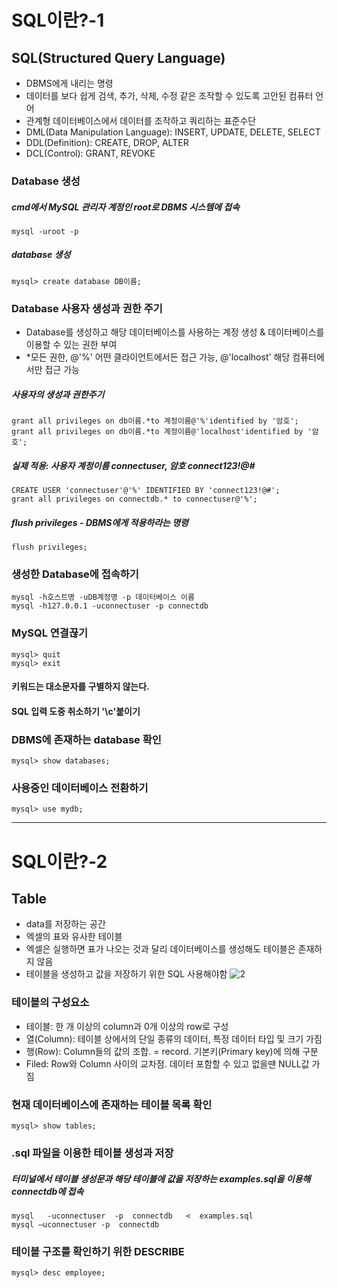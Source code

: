 SQL이란?-1
=============
## SQL(Structured Query Language)
- DBMS에게 내리는 명령
- 데이터를 보다 쉽게 검색, 추가, 삭제, 수정 같은 조작할 수 있도록 고안된 컴퓨터 언어
- 관계형 데이터베이스에서 데이터를 조작하고 쿼리하는 표준수단
- DML(Data Manipulation Language): INSERT, UPDATE, DELETE, SELECT
- DDL(Definition): CREATE, DROP, ALTER
- DCL(Control): GRANT, REVOKE
### Database 생성
##### cmd에서 MySQL 관리자 계정인 root로 DBMS 시스템에 접속

    mysql -uroot -p
  
##### database 생성

    mysql> create database DB이름;
  
### Database 사용자 생성과 권한 주기
 - Database를 생성하고 해당 데이터베이스를 사용하는 계정 생성 & 데이터베이스를 이용할 수 있는 권한 부여 
 - \*모든 권한, @'%' 어떤 클라이언트에서든 접근 가능, @'localhost' 해당 컴퓨터에서만 접근 가능
##### 사용자의 생성과 권한주기
 
    grant all privileges on db이름.*to 계정이름@'%'identified by '암호';
    grant all privileges on db이름.*to 계정이름@'localhost'identified by '암호';
    
##### 실제 적용: 사용자 계정이름 connectuser, 암호 connect123!@#

    CREATE USER 'connectuser'@'%' IDENTIFIED BY 'connect123!@#';
    grant all privileges on connectdb.* to connectuser@'%';

##### flush privileges - DBMS에게 적용하라는 명령

    flush privileges;

### 생성한 Database에 접속하기
    mysql -h호스트명 -uDB계정명 -p 데이터베이스 이름
    mysql -h127.0.0.1 -uconnectuser -p connectdb
    
### MySQL 연결끊기
    mysql> quit
    mysql> exit
    
#### 키워드는 대소문자를 구별하지 않는다.
#### SQL 입력 도중 취소하기 '\c'붙이기

### DBMS에 존재하는 database 확인
    mysql> show databases;
    
### 사용중인 데이터베이스 전환하기
    mysql> use mydb;

* * *
SQL이란?-2
===========
## Table
- data를 저장하는 공간
- 엑셀의 표와 유사한 테이블
- 엑셀은 실행하면 표가 나오는 것과 달리 데이터베이스를 생성해도 테이블은 존재하지 않음
- 테이블을 생성하고 값을 저장하기 위한 SQL 사용해야함
![2](https://user-images.githubusercontent.com/71435571/113750985-60a71680-9746-11eb-8069-0d45427a94c0.png)
### 테이블의 구성요소
- 테이블: 한 개 이상의 column과 0개 이상의 row로 구성
- 열(Column): 테이블 상에서의 단일 종류의 데이터, 특정 데이터 타입 및 크기 가짐
- 행(Row): Column들의 값의 조합. = record. 기본키(Primary key)에 의해 구분
- Filed: Row와 Column 사이의 교차점. 데이터 포함할 수 있고 없을땐 NULL값 가짐
### 현재 데이터베이스에 존재하는 테이블 목록 확인
    mysql> show tables;
    
### .sql 파일을 이용한 테이블 생성과 저장
##### 터미널에서 테이블 생성문과 해당 테이블에 값을 저장하는 examples.sql을 이용해 connectdb에 접속
    mysql   -uconnectuser  -p  connectdb   <  examples.sql
    mysql –uconnectuser -p  connectdb
 
### 테이블 구조를 확인하기 위한 DESCRIBE
    mysql> desc employee;
    

